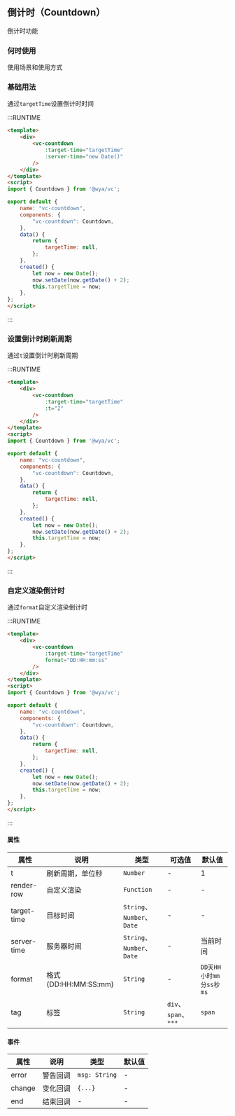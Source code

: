 ## 倒计时（Countdown）
倒计时功能

### 何时使用

使用场景和使用方式

### 基础用法
通过`targetTime`设置倒计时时间

:::RUNTIME
```html
<template>
	<div>
		<vc-countdown 
			:target-time="targetTime" 
			:server-time="new Date()"
		/> 
	</div>
</template>
<script>
import { Countdown } from '@wya/vc';

export default {
	name: "vc-countdown",
	components: {
		"vc-countdown": Countdown,	
	},
	data() {
		return {
			targetTime: null,
		};
	},
	created() {
		let now = new Date();
		now.setDate(now.getDate() + 2);
		this.targetTime = now;
	},
};
</script>
```
:::

### 设置倒计时刷新周期
通过`t`设置倒计时刷新周期

:::RUNTIME
```html
<template>
	<div>
		<vc-countdown 
			:target-time="targetTime" 
			:t="2"
		/> 
	</div>
</template>
<script>
import { Countdown } from '@wya/vc';

export default {
	name: "vc-countdown",
	components: {
		"vc-countdown": Countdown,	
	},
	data() {
		return {
			targetTime: null,
		};
	},
	created() {
		let now = new Date();
		now.setDate(now.getDate() + 2);
		this.targetTime = now;
	},
};
</script>
```
:::

### 自定义渲染倒计时
通过`format`自定义渲染倒计时

:::RUNTIME
```html
<template>
	<div>
		<vc-countdown 
			:target-time="targetTime" 
			format="DD:HH:mm:ss"
		/> 
	</div>
</template>
<script>
import { Countdown } from '@wya/vc';

export default {
	name: "vc-countdown",
	components: {
		"vc-countdown": Countdown,	
	},
	data() {
		return {
			targetTime: null,
		};
	},
	created() {
		let now = new Date();
		now.setDate(now.getDate() + 2);
		this.targetTime = now;
	},
};
</script>
```
:::

#### 属性

属性 | 说明 | 类型 | 可选值 | 默认值
---|---|---|---|---
t | 刷新周期，单位秒 | `Number`	| - | 1		
render-row | 自定义渲染 | `Function` | - | -
target-time	| 目标时间 | `String`、 `Number`、 `Date` | - | - 
server-time	| 服务器时间 | `String`、 `Number`、 `Date` | - | 当前时间	
format | 格式(DD:HH:MM:SS:mm) | `String` | - | `DD天HH小时mm分ss秒ms`
tag | 标签 | `String` | `div`、`span`、`***` | `span`


#### 事件

属性 | 说明 | 类型 | 默认值
---|---|---|---
error | 警告回调 | `msg: String` | -
change | 变化回调 | `{...}` | -
end	| 结束回调 | - |	 -